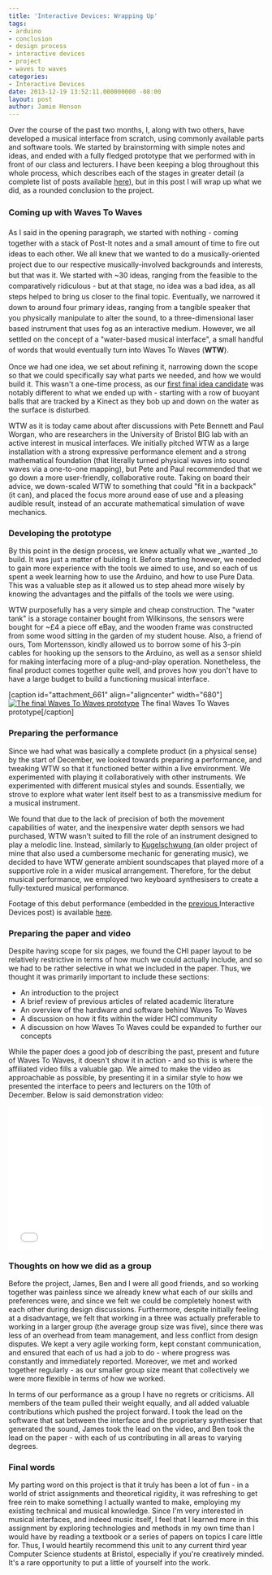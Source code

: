 ```yaml
---
title: 'Interactive Devices: Wrapping Up'
tags:
- arduino
- conclusion
- design process
- interactive devices
- project
- waves to waves
categories:
- Interactive Devices
date: 2013-12-19 13:52:11.000000000 -08:00
layout: post
author: Jamie Henson
---
```


Over the course of the past two months, I, along with two others, have developed a musical interface from scratch, using commonly available parts and software tools. We started by brainstorming with simple notes and ideas, and ended with a fully fledged prototype that we performed with in front of our class and lecturers. I have been keeping a blog throughout this whole process, which describes each of the stages in greater detail (a complete list of posts available [here](http://jh47.com/category/university/interactive-devices/)), but in this post I will wrap up what we did, as a rounded conclusion to the project.

<!-- more -->

### <span style="line-height: 1.5em;">Coming up with Waves To Waves</span>

<span style="line-height: 1.5em;">As I said in the opening paragraph, we started with nothing - coming together with a stack of Post-It notes and a small amount of time to fire out ideas to each other. We all knew that we wanted to do a musically-oriented project due to our respective musically-involved backgrounds and interests, but that was it. We started with ~30 ideas, ranging from the feasible to the comparatively ridiculous - but at that stage, no idea was a bad idea, as all steps helped to bring us closer to the final topic. Eventually, we narrowed it down to around four primary ideas, ranging from a tangible speaker that you physically manipulate to alter the sound, to a three-dimensional laser based instrument that uses fog as an interactive medium. However, we all settled on the concept of a "water-based musical interface", a small handful of words that would eventually turn into Waves To Waves (**WTW**).</span>

Once we had one idea, we set about refining it, narrowing down the scope so that we could specifically say what parts we needed, and how we would build it. This wasn't a one-time process, as our [first final idea candidate](http://jh47.com/2013/10/finalidea/) was notably different to what we ended up with - starting with a row of buoyant balls that are tracked by a Kinect as they bob up and down on the water as the surface is disturbed.

WTW as it is today came about after discussions with Pete Bennett and Paul Worgan, who are researchers in the University of Bristol BIG lab with an active interest in musical interfaces. We initially pitched WTW as a large installation with a strong expressive performance element and a strong mathematical foundation (that literally turned physical waves into sound waves via a one-to-one mapping), but Pete and Paul recommended that we go down a more user-friendly, collaborative route. Taking on board their advice, we down-scaled WTW to something that could "fit in a backpack" (it can), and placed the focus more around ease of use and a pleasing audible result, instead of an accurate mathematical simulation of wave mechanics.

### Developing the prototype

By this point in the design process, we knew actually what we _wanted _to build. It was just a matter of building it. Before starting however, we needed to gain more experience with the tools we aimed to use, and so each of us spent a week learning how to use the Arduino, and how to use Pure Data. This was a valuable step as it allowed us to step ahead more wisely by knowing the advantages and the pitfalls of the tools we were using.

WTW purposefully has a very simple and cheap construction. The "water tank" is a storage container bought from Wilkinsons, the sensors were bought for ~£4 a piece off eBay, and the wooden frame was constructed from some wood sitting in the garden of my student house. Also, a friend of ours, Tom Mortensson, kindly allowed us to borrow some of his 3-pin cables for hooking up the sensors to the Arduino, as well as a sensor shield for making interfacing more of a plug-and-play operation. Nonetheless, the final product comes together quite well, and proves how you don't have to have a large budget to build a functioning musical interface.

[caption id="attachment_661" align="aligncenter" width="680"][![The final Waves To Waves prototype](http://jh47.com/wp-content/uploads/2013/12/2013-12-08-16.35.14-1024x757.jpg)](http://jh47.com/wp-content/uploads/2013/12/2013-12-08-16.35.14.jpg) The final Waves To Waves prototype[/caption]

### Preparing the performance

Since we had what was basically a complete product (in a physical sense) by the start of December, we looked towards preparing a performance, and tweaking WTW so that it functioned better within a live environment. We experimented with playing it collaboratively with other instruments. We experimented with different musical styles and sounds. Essentially, we strove to explore what water lent itself best to as a transmissive medium for a musical instrument.

We found that due to the lack of precision of both the movement capabilities of water, and the inexpensive water depth sensors we had purchased, WTW wasn't suited to fill the role of an instrument designed to play a melodic line. Instead, similarly to [Kugelschwung ](http://www.eecs.umich.edu/nime2012/Proceedings/papers/131_Final_Manuscript.pdf)(an older project of mine that also used a cumbersome mechanic for generating music), we decided to have WTW generate ambient soundscapes that played more of a supportive role in a wider musical arrangement. Therefore, for the debut musical performance, we employed two keyboard synthesisers to create a fully-textured musical performance.

Footage of this debut performance (embedded in the [previous ](http://jh47.com/2013/12/performing/)Interactive Devices post) is available [here](http://vimeo.com/81500664).

### Preparing the paper and video

Despite having scope for six pages, we found the CHI paper layout to be relatively restrictive in terms of how much we could actually include, and so we had to be rather selective in what we included in the paper. Thus, we thought it was primarily important to include these sections:

*   An introduction to the project
*   A brief review of previous articles of related academic literature
*   An overview of the hardware and software behind Waves To Waves
*   A discussion on how it fits within the wider HCI community
*   A discussion on how Waves To Waves could be expanded to further our concepts

While the paper does a good job of describing the past, present and future of Waves To Waves, it doesn't show it in action - and so this is where the affiliated video fills a valuable gap. We aimed to make the video as approachable as possible, by presenting it in a similar style to how we presented the interface to peers and lecturers on the 10th of December. Below is said demonstration video:

<iframe src="//player.vimeo.com/video/82002186" height="281" width="500" allowfullscreen="" frameborder="0"></iframe>

### Thoughts on how we did as a group

Before the project, James, Ben and I were all good friends, and so working together was painless since we already knew what each of our skills and preferences were, and since we felt we could be completely honest with each other during design discussions. Furthermore, despite initially feeling at a disadvantage, we felt that working in a three was actually preferable to working in a larger group (the average group size was five), since there was less of an overhead from team management, and less conflict from design disputes. We kept a very agile working form, kept constant communication, and ensured that each of us had a job to do - where progress was constantly and immediately reported. Moreover, we met and worked together regularly - as our smaller group size meant that collectively we were more flexible in terms of how we worked.

In terms of our performance as a group I have no regrets or criticisms. All members of the team pulled their weight equally, and all added valuable contributions which pushed the project forward. I took the lead on the software that sat between the interface and the proprietary synthesiser that generated the sound, James took the lead on the video, and Ben took the lead on the paper - with each of us contributing in all areas to varying degrees.

### Final words

My parting word on this project is that it truly has been a lot of fun - in a world of strict assignments and theoretical rigidity, it was refreshing to get free rein to make something I actually wanted to make, employing my existing technical and musical knowledge. Since I'm very interested in musical interfaces, and indeed music itself, I feel that I learned more in this assignment by exploring technologies and methods in my own time than I would have by reading a textbook or a series of papers on topics I care little for. Thus, I would heartily recommend this unit to any current third year Computer Science students at Bristol, especially if you're creatively minded. It's a rare opportunity to put a little of yourself into the work.